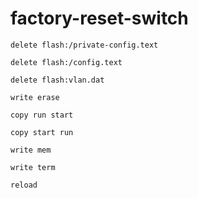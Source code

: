 # factory-reset-switch

```
delete flash:/private-config.text
```
```
delete flash:/config.text
```
```
delete flash:vlan.dat
```
```
write erase
```
```
copy run start
```
```
copy start run
```
```
write mem
```
```
write term
```
```
reload
```
